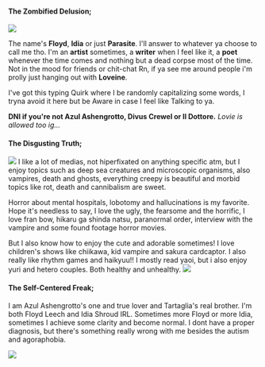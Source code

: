#### The Zombified Delusion;
![](https://files.catbox.moe/15bog6.jpg)

The name's **Floyd**, **Idia** or just **Parasite**. I'll answer to whatever ya choose to call me tho. I'm an **artist** sometimes, a **writer** when I feel like it, a **poet** whenever the time comes and nothing but a dead corpse most of the time. Not in the mood for friends or chit-chat Rn, if ya see me around people i'm prolly just hanging out with **Loveine**.

I've got this typing Quirk where I be randomly capitalizing some words, I tryna avoid it here but be Aware in case I feel like Talking to ya.

**DNI if you're not Azul Ashengrotto, Divus Crewel or Il Dottore.** _Lovie is allowed too ig..._

#### The Disgusting Truth;
![](https://files.catbox.moe/4den24.jpg)
I like a lot of medias, not hiperfixated on anything specific atm, but I enjoy topics such as deep sea creatures and microscopic organisms, also vampires, death and ghosts, everything creepy is beautiful and morbid topics like rot, death and cannibalism are sweet.

Horror about mental hospitals, lobotomy and hallucinations is my favorite. Hope it's needless to say, I love the ugly, the fearsome and the horrific, I love fran bow, hikaru ga shinda natsu, paranormal order, interview with the vampire and some found footage horror movies. 

But I also know how to enjoy the cute and adorable sometimes! I love children's shows like chiikawa, kid vampire and sakura cardcaptor. I also really like rhythm games and haikyuu!! I mostly read yaoi, but i also enjoy yuri and hetero couples. Both healthy and unhealthy.
![](https://files.catbox.moe/o3rqp1.jpg)
#### The Self-Centered Freak;
I am Azul Ashengrotto's one and true lover and Tartaglia's real brother. I'm both Floyd Leech and Idia Shroud IRL. Sometimes more Floyd or more Idia, sometimes I achieve some clarity and become normal. I dont have a proper diagnosis, but there's something really wrong with me besides the autism and agoraphobia.

![](https://files.catbox.moe/0g590c.jpg)

<!--
**glooomurai/glooomurai** is a ✨ _special_ ✨ repository because its `README.md` (this file) appears on your GitHub profile.

Here are some ideas to get you started:

- 🔭 I’m currently working on ...
- 🌱 I’m currently learning ...
- 👯 I’m looking to collaborate on ...
- 🤔 I’m looking for help with ...
- 💬 Ask me about ...
- 📫 How to reach me: ...
- 😄 Pronouns: ...
- ⚡ Fun fact: ...
-->
